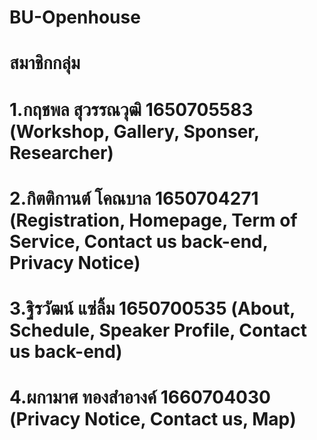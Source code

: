 ﻿# BU-Openhouse
# สมาชิกกลุ่ม
# 1.กฤชพล สุวรรณ​วุฒิ​   1650705583 (Workshop, Gallery, Sponser, Researcher)
# 2.กิตติกานต์ โคณบาล 1650704271 (Registration, Homepage, Term of Service, Contact us back-end, Privacy Notice)
# 3.ฐิรวัฒน์ แซ่ลิ้ม 1650700535 (About, Schedule, Speaker Profile, Contact us back-end)
# 4.ผกามาศ ทองสำอางค์ 1660704030 (Privacy Notice, Contact us, Map)
